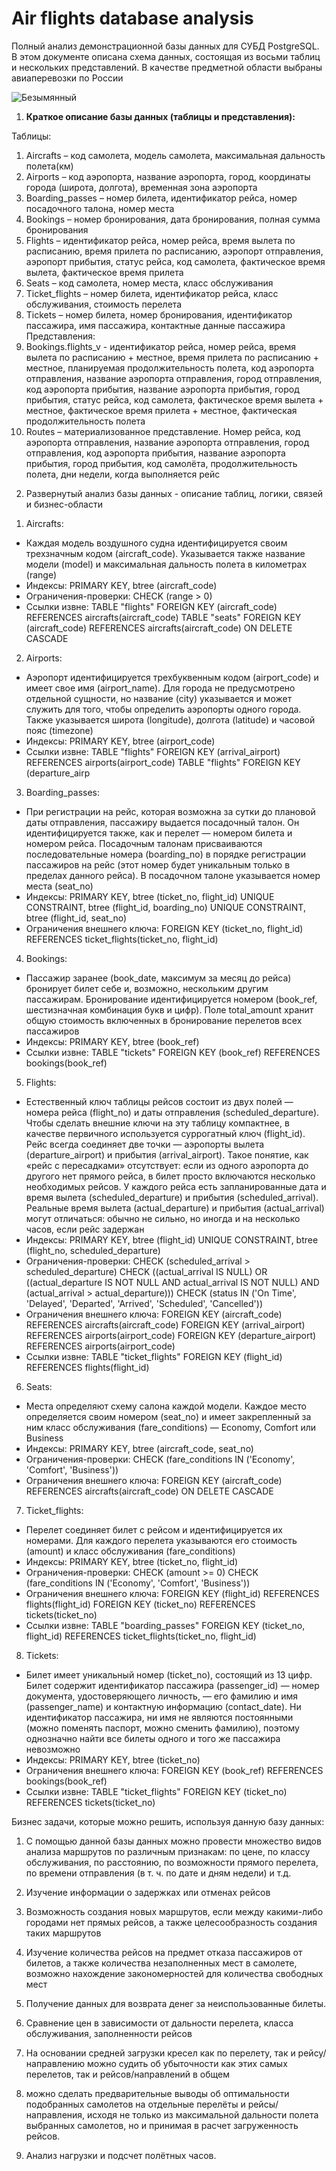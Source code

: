 # Air flights database analysis

Полный анализ демонстрационной базы данных для СУБД PostgreSQL. В этом документе
описана схема данных, состоящая из восьми таблиц и нескольких представлений. В качестве
предметной области выбраны авиаперевозки по России

![Безымянный](https://user-images.githubusercontent.com/124151898/218076914-8908190b-d7d8-49ce-9031-f644b71b93c7.png)

1.	**Краткое описание базы данных (таблицы и представления):**

Таблицы:
1)	Aircrafts – код самолета, модель самолета, максимальная дальность полета(км)
2)	Airports – код аэропорта, название аэропорта, город, координаты города (широта, долгота), временная зона аэропорта
3)	Boarding_passes – номер билета, идентификатор рейса, номер посадочного талона, номер места
4)	Bookings – номер бронирования, дата бронирования, полная сумма бронирования
5)	Flights – идентификатор рейса, номер рейса, время вылета по расписанию, время прилета по расписанию, аэропорт отправления, аэропорт прибытия, статус рейса, код самолета, фактическое время вылета, фактическое время прилета
6)	Seats – код самолета, номер места, класс обслуживания
7)	Ticket_flights – номер билета, идентификатор рейса, класс обслуживания, стоимость перелета
8)	Tickets – номер билета, номер бронирования, идентификатор пассажира, имя пассажира, контактные данные пассажира
Представления:
1)	Bookings.flights_v - идентификатор рейса, номер рейса, время вылета по расписанию + местное, время прилета по расписанию + местное, планируемая продолжительность полета, код аэропорта отправления, название аэропорта отправления, город отправления, код аэропорта прибытия, название аэропорта прибытия, город прибытия, статус рейса, код самолета, фактическое время вылета + местное, фактическое время прилета + местное, фактическая продолжительность полета
2)	Routes – материализованное представление. Номер рейса, код аэропорта отправления, название аэропорта отправления, город отправления, код аэропорта прибытия, название аэропорта прибытия, город прибытия, код самолёта, продолжительность полета, дни недели, когда выполняется рейс


2.	Развернутый анализ базы данных - описание таблиц, логики, связей и бизнес-области
1)	Aircrafts:
- Каждая модель воздушного судна идентифицируется своим трехзначным кодом (aircraft_code). Указывается также название модели (model) и максимальная дальность полета в километрах (range)
- Индексы: PRIMARY KEY, btree (aircraft_code) 
- Ограничения-проверки: CHECK (range > 0) 
- Ссылки извне: TABLE "flights" FOREIGN KEY (aircraft_code) REFERENCES aircrafts(aircraft_code) TABLE "seats" FOREIGN KEY (aircraft_code) REFERENCES aircrafts(aircraft_code) ON DELETE CASCADE
2)	Airports:
- Аэропорт идентифицируется трехбуквенным кодом (airport_code) и имеет свое имя (airport_name). Для города не предусмотрено отдельной сущности, но название (city) указывается и может служить для того, чтобы определить аэропорты одного города. Также указывается широта (longitude), долгота (latitude) и часовой пояс (timezone)
- Индексы: PRIMARY KEY, btree (airport_code) 
- Ссылки извне: TABLE "flights" FOREIGN KEY (arrival_airport) REFERENCES airports(airport_code) TABLE "flights" FOREIGN KEY (departure_airp
3)	Boarding_passes:
- При регистрации на рейс, которая возможна за сутки до плановой даты отправления, пассажиру выдается посадочный талон. Он идентифицируется также, как и перелет — номером билета и номером рейса. Посадочным талонам присваиваются последовательные номера (boarding_no) в порядке регистрации пассажиров на рейс (этот номер будет уникальным только в пределах данного рейса). В посадочном талоне указывается номер места (seat_no)
- Индексы: PRIMARY KEY, btree (ticket_no, flight_id) UNIQUE CONSTRAINT, btree (flight_id, boarding_no) UNIQUE CONSTRAINT, btree (flight_id, seat_no) 
- Ограничения внешнего ключа: FOREIGN KEY (ticket_no, flight_id) REFERENCES ticket_flights(ticket_no, flight_id)
4)	Bookings:
- Пассажир заранее (book_date, максимум за месяц до рейса) бронирует билет себе и, возможно, нескольким другим пассажирам. Бронирование идентифицируется номером (book_ref, шестизначная комбинация букв и цифр). Поле total_amount хранит общую стоимость включенных в бронирование перелетов всех пассажиров
- Индексы: PRIMARY KEY, btree (book_ref) 
- Ссылки извне: TABLE "tickets" FOREIGN KEY (book_ref) REFERENCES bookings(book_ref)
5)	Flights:
- Естественный ключ таблицы рейсов состоит из двух полей — номера рейса (flight_no) и даты отправления (scheduled_departure). Чтобы сделать внешние ключи на эту таблицу компактнее, в качестве первичного используется суррогатный ключ (flight_id). Рейс всегда соединяет две точки — аэропорты вылета (departure_airport) и прибытия (arrival_airport). Такое понятие, как «рейс с пересадками» отсутствует: если из одного аэропорта до другого нет прямого рейса, в билет просто включаются несколько необходимых рейсов. У каждого рейса есть запланированные дата и время вылета (scheduled_departure) и прибытия (scheduled_arrival). Реальные время вылета (actual_departure) и прибытия (actual_arrival) могут отличаться: обычно не сильно, но иногда и на несколько часов, если рейс задержан
- Индексы: PRIMARY KEY, btree (flight_id) UNIQUE CONSTRAINT, btree (flight_no, scheduled_departure) 
- Ограничения-проверки: CHECK (scheduled_arrival > scheduled_departure) CHECK ((actual_arrival IS NULL) OR ((actual_departure IS NOT NULL AND actual_arrival IS NOT NULL) AND (actual_arrival > actual_departure))) CHECK (status IN ('On Time', 'Delayed', 'Departed', 'Arrived', 'Scheduled', 'Cancelled')) 
- Ограничения внешнего ключа: FOREIGN KEY (aircraft_code) REFERENCES aircrafts(aircraft_code) FOREIGN KEY (arrival_airport) REFERENCES airports(airport_code) FOREIGN KEY (departure_airport) REFERENCES airports(airport_code) 
- Ссылки извне: TABLE "ticket_flights" FOREIGN KEY (flight_id) REFERENCES flights(flight_id)
6)	Seats:
- Места определяют схему салона каждой модели. Каждое место определяется своим номером (seat_no) и имеет закрепленный за ним класс обслуживания (fare_conditions) — Economy, Comfort или Business
- Индексы: PRIMARY KEY, btree (aircraft_code, seat_no) 
- Ограничения-проверки: CHECK (fare_conditions IN ('Economy', 'Comfort', 'Business'))
- Ограничения внешнего ключа: FOREIGN KEY (aircraft_code) REFERENCES aircrafts(aircraft_code) ON DELETE CASCADE
7)	Ticket_flights:
- Перелет соединяет билет с рейсом и идентифицируется их номерами. Для каждого перелета указываются его стоимость (amount) и класс обслуживания (fare_conditions)
- Индексы: PRIMARY KEY, btree (ticket_no, flight_id) 
- Ограничения-проверки: CHECK (amount >= 0) CHECK (fare_conditions IN ('Economy', 'Comfort', 'Business')) 
- Ограничения внешнего ключа: FOREIGN KEY (flight_id) REFERENCES flights(flight_id) FOREIGN KEY (ticket_no) REFERENCES tickets(ticket_no) 
- Ссылки извне: TABLE "boarding_passes" FOREIGN KEY (ticket_no, flight_id) REFERENCES ticket_flights(ticket_no, flight_id)
8)	Tickets:
- Билет имеет уникальный номер (ticket_no), состоящий из 13 цифр. Билет содержит идентификатор пассажира (passenger_id) — номер документа, удостоверяющего личность, — его фамилию и имя (passenger_name) и контактную информацию (contact_date). Ни идентификатор пассажира, ни имя не являются постоянными (можно поменять паспорт, можно сменить фамилию), поэтому однозначно найти все билеты одного и того же пассажира невозможно
- Индексы: PRIMARY KEY, btree (ticket_no) 
- Ограничения внешнего ключа: FOREIGN KEY (book_ref) REFERENCES bookings(book_ref) 
- Ссылки извне: TABLE "ticket_flights" FOREIGN KEY (ticket_no) REFERENCES tickets(ticket_no)


Бизнес задачи, которые можно решить, используя данную базу данных:

1)	С помощью данной базы данных можно провести множество видов анализа маршрутов по различным признакам: по цене, по классу обслуживания, по расстоянию, по возможности прямого перелета, по времени отправления (в т. ч. по дате и дням недели) и т.д.

2)	Изучение информации о задержках или отменах рейсов

3)	Возможность создания новых маршрутов, если между какими-либо городами нет прямых рейсов, а также целесообразность создания таких маршрутов

4)	Изучение количества рейсов на предмет отказа пассажиров от билетов, а также количества незаполненных мест в самолете, возможно нахождение закономерностей для количества свободных мест

5)	 Получение данных для возврата денег за неиспользованные билеты.

6)	Сравнение цен в зависимости от дальности перелета, класса обслуживания, заполненности рейсов 

7)	На основании средней загрузки кресел как по перелету, так и рейсу/направлению можно судить об убыточности как этих самых перелетов, так и рейсов/направлений в общем

8)	можно сделать предварительные выводы об оптимальности подобранных самолетов на отдельные перелёты и рейсы/направления, исходя не только из максимальной дальности полета выбранных самолетов, но и принимая в расчет загруженность рейсов.

9)	Анализ нагрузки и подсчет полётных часов.
